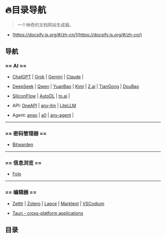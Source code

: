 # 🔥目录导航

> 一个神奇的文档网站生成器。
- [https://docsify.js.org/#/zh-cn/](https://docsify.js.org/#/zh-cn/)

## 导航

### == AI ==

- [ChatGPT](https://chatgpt.com/) | [Grok](https://grok.com/) | [Gemini](https://gemini.google.com/) | [Claude](https://claude.ai/) | 
- [DeepSeek](https://www.deepseek.com/) | [Qwen](https://chat.qwen.ai/) | [YuanBao](https://yuanbao.tencent.com/) | [Kimi](https://www.kimi.com/) | [Z.ai](https://chat.z.ai/) | [TianGong](https://www.tiangong.cn/) | [DouBao](https://www.doubao.com/chat/)

- [SiliconFlow](https://www.siliconflow.cn/) | [AutoDL](https://www.autodl.com/) | [to.ai](https://www.together.ai/) | 

- API: [OneAPI](https://github.com/songquanpeng/one-api) | [any-llm](https://github.com/mozilla-ai/any-llm) | [LiteLLM](https://github.com/BerriAI/litellm)

- Agent: [ango](https://github.com/agno-agi/agno) | [a0]() | [any-agent](https://github.com/mozilla-ai/any-agent) | 


---

### == 密码管理器 ==

- [Bitwarden](https://vault.bitwarden.com/)

--- 

### == 信息浏览 ==

- [Folo](https://app.follow.is/)

--- 

### == 编辑器 ==

- [Zettlr](https://www.zettlr.com/) | [Zotero](https://www.zotero.org/) | [Lapce](https://lap.dev/lapce/) | [Marktext](https://github.com/marktext/marktext/) | [VSCodium](https://vscodium.com/)

-  [Tauri - cross-platform applications](https://tauri.app/)


## 目录

<Catalog />
